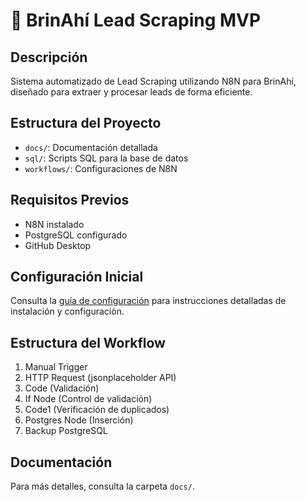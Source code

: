 # 🎯 BrinAhí Lead Scraping MVP

## Descripción
Sistema automatizado de Lead Scraping utilizando N8N para BrinAhí, diseñado para extraer y procesar leads de forma eficiente.

## Estructura del Proyecto
- `docs/`: Documentación detallada
- `sql/`: Scripts SQL para la base de datos
- `workflows/`: Configuraciones de N8N

## Requisitos Previos
- N8N instalado
- PostgreSQL configurado
- GitHub Desktop

## Configuración Inicial
Consulta la [guía de configuración](docs/setup.md) para instrucciones detalladas de instalación y configuración.

## Estructura del Workflow
1. Manual Trigger
2. HTTP Request (jsonplaceholder API)
3. Code (Validación)
4. If Node (Control de validación)
5. Code1 (Verificación de duplicados)
6. Postgres Node (Inserción)
7. Backup PostgreSQL

## Documentación
Para más detalles, consulta la carpeta `docs/`.